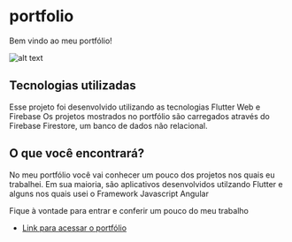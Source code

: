 # portfolio

Bem vindo ao meu portfólio!

![alt text](https://firebasestorage.googleapis.com/v0/b/iacs-c71ce.appspot.com/o/print%20portfolio.JPG?alt=media&token=c3e6959b-df31-486a-8b14-5dcb602f56bd)

## Tecnologias utilizadas

Esse projeto foi desenvolvido utilizando as tecnologias Flutter Web e Firebase
Os projetos mostrados no portfólio são carregados através do Firebase Firestore, um banco de dados não relacional.

## O que você encontrará?

No meu portfólio você vai conhecer um pouco dos projetos nos quais eu trabalhei.
Em sua maioria, são aplicativos desenvolvidos utilzando Flutter e alguns nos quais usei o Framework Javascript Angular

Fique à vontade para entrar e conferir um pouco do meu trabalho

- [Link para acessar o portfólio](https://bit.ly/nildo-macena)
